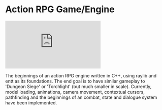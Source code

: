 # Action RPG Game/Engine

<iframe class="d-block w-100 project-screenshot" src="https://www.youtube.com/embed/r-uz78O3suk?si=V0p-T_p45XrW0Ecw" title="YouTube video player" frameborder="0" allow="accelerometer; autoplay; clipboard-write; encrypted-media; gyroscope; picture-in-picture; web-share" referrerpolicy="strict-origin-when-cross-origin" allowfullscreen></iframe>

The beginnings of an action RPG engine written in C++, using raylib and entt as its foundations. The end goal is to have
similar gameplay to 'Dungeon Siege' or 'Torchlight' (but much smaller in scale). Currently, model loading, animations,
camera movement, contextual cursors, pathfinding and the beginnings of an combat, state and dialogue system have been
implemented.